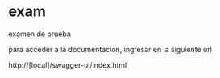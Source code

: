 # exam
examen de prueba

para acceder a la documentacion, ingresar en la siguiente url

http://[local]/swagger-ui/index.html
